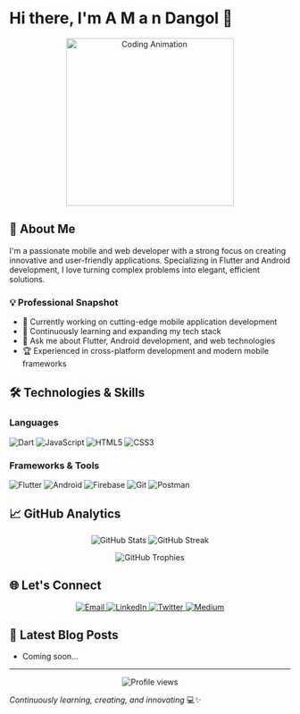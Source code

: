 # Hi there, I'm A M a n Dangol 👋
 
<p align="center">
  <img src="https://github.com/alansmathew/alansmathew/raw/master/lang.gif" alt="Coding Animation" width="300"/>
</p>

## 🚀 About Me

I'm a passionate mobile and web developer with a strong focus on creating innovative and user-friendly applications. Specializing in Flutter and Android development, I love turning complex problems into elegant, efficient solutions.

### 💡 Professional Snapshot
- 🔭 Currently working on cutting-edge mobile application development
- 🌱 Continuously learning and expanding my tech stack
- 💬 Ask me about Flutter, Android development, and web technologies
- 🏆 Experienced in cross-platform development and modern mobile frameworks

## 🛠️ Technologies & Skills

### Languages
![Dart](https://img.shields.io/badge/Dart-0175C2?style=for-the-badge&logo=dart&logoColor=white)
![JavaScript](https://img.shields.io/badge/JavaScript-F7DF1E?style=for-the-badge&logo=javascript&logoColor=black)
![HTML5](https://img.shields.io/badge/HTML5-E34F26?style=for-the-badge&logo=html5&logoColor=white)
![CSS3](https://img.shields.io/badge/CSS3-1572B6?style=for-the-badge&logo=css3&logoColor=white)

### Frameworks & Tools
![Flutter](https://img.shields.io/badge/Flutter-02569B?style=for-the-badge&logo=flutter&logoColor=white)
![Android](https://img.shields.io/badge/Android-3DDC84?style=for-the-badge&logo=android&logoColor=white)
![Firebase](https://img.shields.io/badge/Firebase-FFCA28?style=for-the-badge&logo=firebase&logoColor=black)
![Git](https://img.shields.io/badge/Git-F05032?style=for-the-badge&logo=git&logoColor=white)
![Postman](https://img.shields.io/badge/Postman-FF6C37?style=for-the-badge&logo=postman&logoColor=white)

## 📈 GitHub Analytics

<p align="center">
  <img src="https://github-readme-stats.vercel.app/api?username=amandangol&show_icons=true&theme=radical&count_private=true&include_all_commits=true" alt="GitHub Stats" />
  <img src="https://github-readme-streak-stats.herokuapp.com/?user=amandangol&theme=radical" alt="GitHub Streak" />
</p>

<p align="center">
  <img src="https://github-profile-trophy.vercel.app/?username=amandangol&theme=radical&column=7&margin-w=15&margin-h=15" alt="GitHub Trophies" />
</p>

## 🌐 Let's Connect

<p align="center">
  <a href="mailto:amand4ngol@gmail.com">
    <img src="https://img.shields.io/badge/Email-D14836?style=for-the-badge&logo=gmail&logoColor=white" alt="Email"/>
  </a>
  <a href="https://linkedin.com/in/amandangol" target="_blank">
    <img src="https://img.shields.io/badge/LinkedIn-0077B5?style=for-the-badge&logo=linkedin&logoColor=white" alt="LinkedIn"/>
  </a>
  <a href="https://twitter.com/amand4ngol" target="_blank">
    <img src="https://img.shields.io/badge/Twitter-1DA1F2?style=for-the-badge&logo=twitter&logoColor=white" alt="Twitter"/>
  </a>
  <a href="https://medium.com/@amandangol" target="_blank">
    <img src="https://img.shields.io/badge/Medium-12100E?style=for-the-badge&logo=medium&logoColor=white" alt="Medium"/>
  </a>
</p>

## 📝 Latest Blog Posts

<!-- BLOG-POST-LIST:START -->
- Coming soon...
<!-- BLOG-POST-LIST:END -->

---

<p align="center">
  <img src="https://komarev.com/ghpvc/?username=amandangol&label=Profile%20views&color=0e75b6&style=flat" alt="Profile views" />
</p>

*Continuously learning, creating, and innovating* 💻✨
